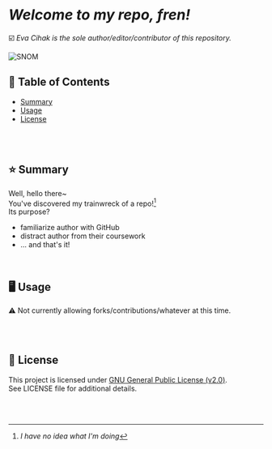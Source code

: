 # *Welcome to my repo, fren!*  
☑️ *Eva Cihak is the sole author/editor/contributor of this repository.*  

![SNOM](https://assets.pokemon.com/assets/cms2/img/pokedex/full/872.png)  

## 🔗 Table of Contents  
- [Summary](#-summary)
- [Usage](#-usage)
- [License](#-license)

<br />  
<br />  

## ⭐ Summary
Well, hello there~  
You've discovered my trainwreck of a repo![^1]  
Its purpose?  
- familiarize author with GitHub
- distract author from their coursework
- ... and that's it!
 
<br />  

## 🖥️ Usage  
⚠️ Not currently allowing forks/contributions/whatever at this time.  

<br />  
<br />  

## 📝 License
This project is licensed under [GNU General Public License (v2.0)](https://choosealicense.com/licenses/gpl-2.0/).  
See LICENSE file for additional details.  

<br />  
<br />  

[^1]: *I have no idea what I'm doing*
